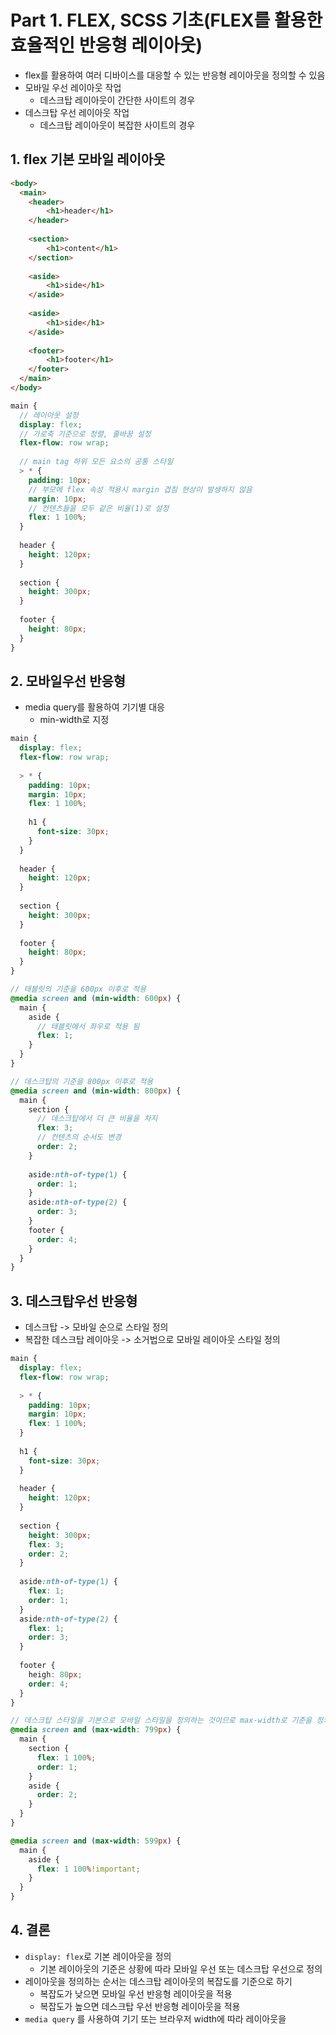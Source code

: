 # Part 1. FLEX, SCSS 기초(FLEX를 활용한 효율적인 반응형 레이아웃)

* flex를 활용하여 여러 디바이스를 대응할 수 있는 반응형 레이아웃을 정의할 수 있음
* 모바일 우선 레이아웃 작업
  * 데스크탑 레이아웃이 간단한 사이트의 경우
* 데스크탑 우선 레이아웃 작업
  * 데스크탑 레이아웃이 복잡한 사이트의 경우



## 1. flex 기본 모바일 레이아웃

```HTML
<body>
  <main>
    <header>
    	<h1>header</h1>
    </header>
    
    <section>
    	<h1>content</h1>
    </section>
    
    <aside>
    	<h1>side</h1>
    </aside>
    
    <aside>
    	<h1>side</h1>
    </aside>
    
    <footer>
    	<h1>footer</h1>
    </footer>
  </main>
</body>
```



```SCSS
main {
  // 레이아웃 설정
  display: flex;
  // 가로축 기준으로 정렬, 줄바꿈 설정
  flex-flow: row wrap;
  
  // main tag 하위 모든 요소의 공통 스타일
  > * {
    padding: 10px;
    // 부모에 flex 속성 적용시 margin 겹침 현상이 발생하지 않음
    margin: 10px;
    // 컨텐츠들을 모두 같은 비율(1)로 설정
    flex: 1 100%;
  }
  
  header {
    height: 120px;
  }
  
  section {
    height: 300px;
  }
  
  footer {
    height: 80px;
  }
}
```



## 2. 모바일우선 반응형

* media query를 활용하여 기기별 대응
  * min-width로 지정

```SCSS
main {
  display: flex;
  flex-flow: row wrap;
  
  > * {
    padding: 10px;
    margin: 10px;
    flex: 1 100%;
    
    h1 {
      font-size: 30px;
    }
  }
  
  header {
    height: 120px;
  }
  
  section {
    height: 300px;
  }
  
  footer {
    height: 80px;
  }
}

// 태블릿의 기준을 600px 이후로 적용
@media screen and (min-width: 600px) {
  main {
    aside {
      // 태블릿에서 좌우로 적용 됨
      flex: 1;
    }
  }
}

// 데스크탑의 기준을 800px 이후로 적용
@media screen and (min-width: 800px) {
  main {
    section {
      // 데스크탑에서 더 큰 비율을 차지
      flex: 3;
      // 컨텐츠의 순서도 변경
      order: 2;
    }
    
    aside:nth-of-type(1) {
      order: 1;
    }
    aside:nth-of-type(2) {
      order: 3;
    }
    footer {
      order: 4;
    }
  }
}
```



## 3. 데스크탑우선 반응형

* 데스크탑 -> 모바일 순으로 스타일 정의
* 복잡한 데스크탑 레이아웃 -> 소거법으로 모바일 레이아웃 스타일 정의

```SCSS
main {
  display: flex;
  flex-flow: row wrap;
  
  > * {
    padding: 10px;
    margin: 10px;
    flex: 1 100%;
  }
  
  h1 {
    font-size: 30px;
  }
  
  header {
    height: 120px;
  }
  
  section {
    height: 300px;
    flex: 3;
    order: 2;
  }
  
  aside:nth-of-type(1) {
    flex: 1;
    order: 1;
  }
  aside:nth-of-type(2) {
    flex: 1;
    order: 3;
  }
  
  footer {
    heigh: 80px;
    order: 4;
  }
}

// 데스크탑 스타일을 기본으로 모바일 스타일을 정의하는 것이므로 max-width로 기준을 정의
@media screen and (max-width: 799px) {
  main {
    section {
      flex: 1 100%;
      order: 1;
    }
    aside {
      order: 2;
    }
  }
}

@media screen and (max-width: 599px) {
  main {
    aside {
      flex: 1 100%!important;
    }
  }
}
```



## 4. 결론

* `display: flex`로 기본 레이아웃을 정의
  * 기본 레이아웃의 기준은 상황에 따라 모바일 우선 또는 데스크탑 우선으로 정의
* 레이아웃을 정의하는 순서는 데스크탑 레이아웃의 복잡도를 기준으로 하기
  * 복잡도가 낮으면 모바일 우선 반응형 레이아웃을 적용
  * 복잡도가 높으면 데스크탑 우선 반응형 레이아웃을 적용
* `media query` 를 사용하여 기기 또는 브라우저 width에 따라 레이아웃을 